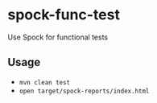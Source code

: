 # spock-func-test
Use Spock for functional tests

## Usage
 - `mvn clean test`
 - `open target/spock-reports/index.html`